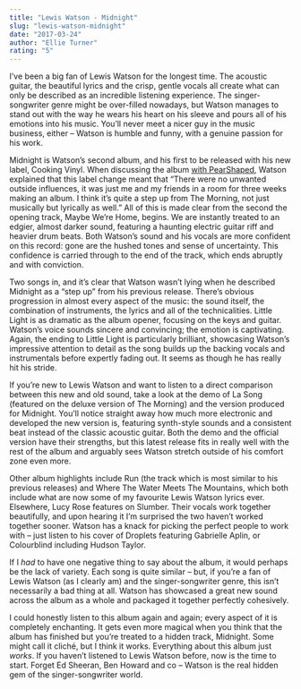 ```yaml
---
title: "Lewis Watson - Midnight"
slug: "lewis-watson-midnight"
date: "2017-03-24"
author: "Ellie Turner"
rating: "5"
---
```


I’ve been a big fan of Lewis Watson for the longest time. The acoustic guitar, the beautiful lyrics and the crisp, gentle vocals all create what can only be described as an incredible listening experience. The singer-songwriter genre might be over-filled nowadays, but Watson manages to stand out with the way he wears his heart on his sleeve and pours all of his emotions into his music. You’ll never meet a nicer guy in the music business, either – Watson is humble and funny, with a genuine passion for his work.

Midnight is Watson’s second album, and his first to be released with his new label, Cooking Vinyl. When discussing the album [with PearShaped](http://pearshapedexeter.com/lewis-watson/), Watson explained that this label change meant that “There were no unwanted outside influences, it was just me and my friends in a room for three weeks making an album. I think it’s quite a step up from The Morning, not just musically but lyrically as well.” All of this is made clear from the second the opening track, Maybe We’re Home, begins. We are instantly treated to an edgier, almost darker sound, featuring a haunting electric guitar riff and heavier drum beats. Both Watson’s sound and his vocals are more confident on this record: gone are the hushed tones and sense of uncertainty. This confidence is carried through to the end of the track, which ends abruptly and with conviction.

Two songs in, and it’s clear that Watson wasn’t lying when he described Midnight as a “step up” from his previous release. There’s obvious progression in almost every aspect of the music: the sound itself, the combination of instruments, the lyrics and all of the technicalities. Little Light is as dramatic as the album opener, focusing on the keys and guitar. Watson’s voice sounds sincere and convincing; the emotion is captivating. Again, the ending to Little Light is particularly brilliant, showcasing Watson’s impressive attention to detail as the song builds up the backing vocals and instrumentals before expertly fading out. It seems as though he has really hit his stride.

If you’re new to Lewis Watson and want to listen to a direct comparison between this new and old sound, take a look at the demo of La Song (featured on the deluxe version of The Morning) and the version produced for Midnight. You’ll notice straight away how much more electronic and developed the new version is, featuring synth-style sounds and a consistent beat instead of the classic acoustic guitar. Both the demo and the official version have their strengths, but this latest release fits in really well with the rest of the album and arguably sees Watson stretch outside of his comfort zone even more.

Other album highlights include Run (the track which is most similar to his previous releases) and Where The Water Meets The Mountains, which both include what are now some of my favourite Lewis Watson lyrics ever. Elsewhere, Lucy Rose features on Slumber. Their vocals work together beautifully, and upon hearing it I’m surprised the two haven’t worked together sooner. Watson has a knack for picking the perfect people to work with – just listen to his cover of Droplets featuring Gabrielle Aplin, or Colourblind including Hudson Taylor.

If I _had_ to have one negative thing to say about the album, it would perhaps be the lack of variety. Each song is quite similar – but, if you’re a fan of Lewis Watson (as I clearly am) and the singer-songwriter genre, this isn’t necessarily a bad thing at all. Watson has showcased a great new sound across the album as a whole and packaged it together perfectly cohesively.

I could honestly listen to this album again and again; every aspect of it is completely enchanting. It gets even more magical when you think that the album has finished but you’re treated to a hidden track, Midnight. Some might call it cliché, but I think it works. Everything about this album just _works_. If you haven’t listened to Lewis Watson before, now is the time to start. Forget Ed Sheeran, Ben Howard and co – Watson is the real hidden gem of the singer-songwriter world.
